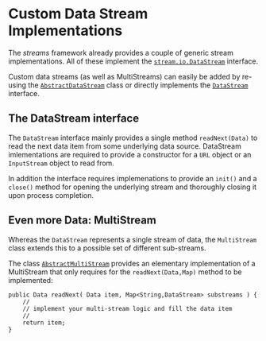 Custom Data Stream Implementations
==================================

The *streams* framework already provides a couple of generic stream
implementations. All of these implement the [`stream.io.DataStream`](../stream-api/apidocs/stream/io/DataStream.html)
interface.

Custom data streams (as well as MultiStreams) can easily be added by
re-using the
[`AbstractDataStream`](../stream-api/apidocs/stream/io/AbstractDataStream.html)
class or directly implements the
[`DataStream`](../stream-api/apidocs/stream/io/DataStream.html)
interface.


The **DataStream** interface
-------------------------------------

The `DataStream` interface mainly provides a single method
`readNext(Data)` to read the next data item from some underlying data
source. DataStream imlementations are required to provide a
constructor for a `URL` object or an `InputStream` object to read
from.

In addition the interface requires implemenations to provide an
`init()` and a `close()` method for opening the underlying stream and
thoroughly closing it upon process completion.


Even more Data: **MultiStream**
----------------------------------------

Whereas the `DataStream` represents a single stream of data, the
`MultiStream` class extends this to a possible set of different
sub-streams.

The class
[`AbstractMultiStream`](../stream-core/apidocs/stream/io/multi/AbstractMultiStream.html)
provides an elementary implementation of a MultiStream that only
requires for the `readNext(Data,Map)` method to be implemented:

	public Data readNext( Data item, Map<String,DataStream> substreams ) {
		//
		// implement your multi-stream logic and fill the data item
		//
		return item;
	}
